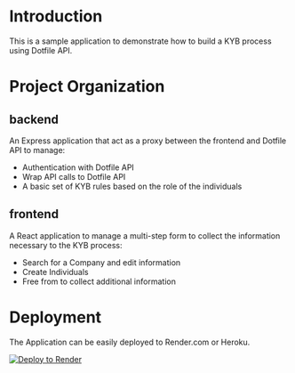 # Introduction

This is a sample application to demonstrate how to build a KYB process using Dotfile API.

# Project Organization

## backend

An Express application that act as a proxy between the frontend and Dotfile API to manage:

- Authentication with Dotfile API
- Wrap API calls to Dotfile API
- A basic set of KYB rules based on the role of the individuals

## frontend

A React application to manage a multi-step form to collect the information necessary to the KYB process:

- Search for a Company and edit information
- Create Individuals
- Free from to collect additional information

# Deployment

The Application can be easily deployed to Render.com or Heroku.

[![Deploy to Render](https://render.com/images/deploy-to-render-button.svg)](https://render.com/deploy?repo=https://gitlab.com/romain.minaud2/dotfile-demozone)

